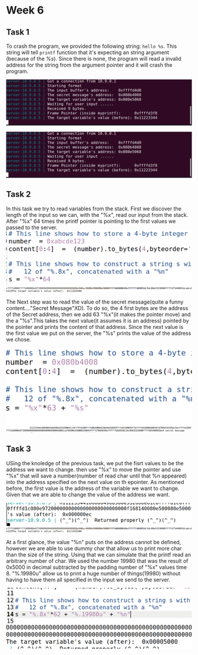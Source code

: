 # Week 6

## Task 1

To crash the program, we provided the following string: `hello %s`. This string will tell `printf` function that it's expecting an string argument (because of the *%s*). Since there is none, the program will read a invalid address for the string from the argument pointer and it will crash the program.

![Task1 Pic1](../Week6/img/task1_1.PNG)

![Task1 Pic1](../Week6/img/task1_1.PNG)


## Task 2
In this task we try to read variables from the stack. First we discover the length of the input so we can, with the "%x", read our input from the stack. After "%x" 64 times the printf pointer is pointing to the first values we passed to the server.
![Task2 Pic1](../Week6/img/task2_1.PNG)
![Task2 Pic2](../Week6/img/task2_2.PNG)

The Next step was to read the value of the secret message(quite a funny content...."Secret Message"XD). To do so, the 4 first bytes are the address of the Secret address, then we add 63 "%x"(it makes the pointer move) and the a "%s".This takes the next value(it assumes it is an address) pointed by the pointer and prints the content of that address.  Since the next value is the first value we put on the server, the "%s" prints the value of the address we chose.

![Task2 Pic3](../Week6/img/task2_3.PNG)
![Task2 Pic4](../Week6/img/task2_4.PNG)


## Task 3

USing the knoledge of the previous task, we put the fisrt values to be the address we want to change. then use "%x" to move the pointer and use "%x" that will save a number(number of read char until that %n appeared) into the address specified on the next value on th epointer. As mentioned before, the first value is the address of the variable we want to change. Given that we are able to change the value of the address we want.


![Task3 Pic1](../Week6/img/task3_1.PNG)
![Task3 Pic2](../Week6/img/task2_2.PNG)

At a first glance, the value "%n" puts on the address cannot be defined, however we are able to use dummy char that allow us to print more char than the size of the string. Using that we can simulate that the printf read an arbitrary number of char.
We used the number 19980 that was the result of 0x5000 in decimal subtracted by the padding number of "%x" values time 8.
"%.19980u" allow us to print a huge number of things(19980) without having to have them all specified in the input we send to the server.


![Task3 Pic3](../Week6/img/task3_3.PNG)
![Task3 Pic4](../Week6/img/task3_4.PNG)
